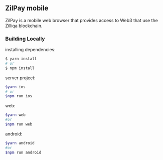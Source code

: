 ## ZilPay mobile

ZilPay is a mobile web browser that provides access to Web3 that use the Zilliqa blockchain.

### Building Locally

installing dependencies:
```bash
$ yarn install
# or
$ npm install
```

server project:
```bash
$yarn ios
# or
$npm run ios
```

web:
```bash
$yarn web
#or
$npm run web
```

android:
```bash
$yarn android
#or
$npm run android
```

